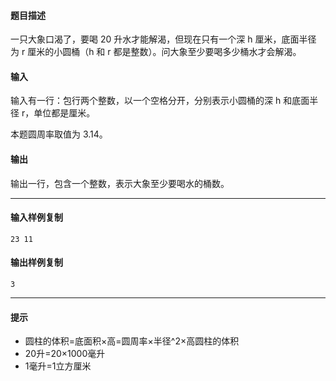 #### 题目描述

一只大象口渴了，要喝 20 升水才能解渴，但现在只有一个深 h 厘米，底面半径为 r 厘米的小圆桶（h 和 r 都是整数）。问大象至少要喝多少桶水才会解渴。  

#### 输入

输入有一行：包行两个整数，以一个空格分开，分别表示小圆桶的深 h 和底面半径 r，单位都是厘米。

本题圆周率取值为 3.14。

#### 输出

输出一行，包含一个整数，表示大象至少要喝水的桶数。

___

#### 输入样例复制

```
23 11
```

#### 输出样例复制

```
3
```

___

#### 提示

-   圆柱的体积=底面积×高=圆周率×半径^2×高圆柱的体积 
-   20升=20×1000毫升
-   1毫升=1立方厘米